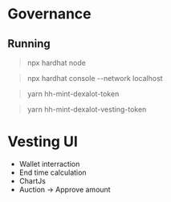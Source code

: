 # Governance

## Running

> npx hardhat node

> npx hardhat console --network localhost

> yarn hh-mint-dexalot-token

> yarn hh-mint-dexalot-vesting-token

# Vesting UI
- Wallet interraction
- End time calculation
- ChartJs
- Auction -> Approve amount